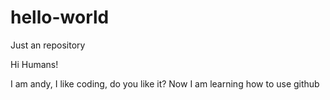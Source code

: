 # hello-world
Just an repository

Hi Humans!

I am andy, I like coding, do you like it?
Now I am learning how to use github
